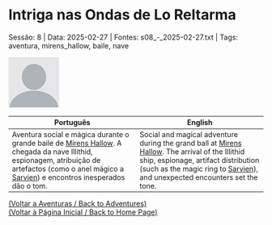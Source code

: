 
# Intriga nas Ondas de Lo Reltarma

Sessão: 8 | Data: 2025-02-27 | Fontes: s08_-_2025-02-27.txt | Tags: aventura, mirens_hallow, baile, nave

![Intriga nas Ondas de Lo Reltarma](blank.png)

| Português | English |
|-----------|---------|
| Aventura social e mágica durante o grande baile de [Mirens Hallow](mirens_hallow.md). A chegada da nave Illithid, espionagem, atribuição de artefactos (como o anel mágico a [Sarvien](sarvien.md)) e encontros inesperados dão o tom. | Social and magical adventure during the grand ball at [Mirens Hallow](mirens_hallow.md). The arrival of the Illithid ship, espionage, artifact distribution (such as the magic ring to [Sarvien](sarvien.md)), and unexpected encounters set the tone. |

[(Voltar a Aventuras / Back to Adventures)](dm/summary/aventuras.md)  
[(Voltar à Página Inicial / Back to Home Page)](home.md)




















